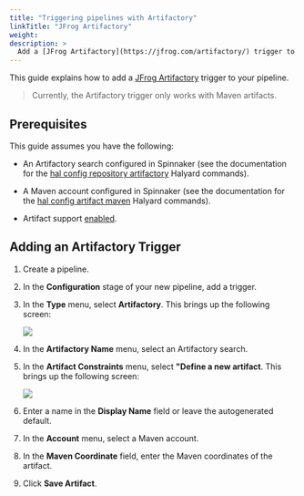 ```yaml
---
title: "Triggering pipelines with Artifactory"
linkTitle: "JFrog Artifactory"
weight:
description: >
  Add a [JFrog Artifactory](https://jfrog.com/artifactory/) trigger to your pipeline.
---
```


This guide explains how to add a [JFrog
Artifactory](https://jfrog.com/artifactory/) trigger to your pipeline.

> Currently, the Artifactory trigger only works with Maven artifacts.

## Prerequisites

This guide assumes you have the following:

* An Artifactory search configured in Spinnaker (see the documentation for the [hal config repository artifactory](/docs/reference/halyard/commands/#hal-config-repository-artifactory)  Halyard commands).

* A Maven account configured in Spinnaker (see the documentation for the [hal config artifact maven](/docs/reference/halyard/commands/#hal-config-artifact-maven)  Halyard commands).

* Artifact support [enabled](/docs/reference/artifacts/#enabling-artifact-support).

## Adding an Artifactory Trigger

1. Create a pipeline.

1. In the __Configuration__ stage of your new pipeline, add a trigger.

1. In the __Type__ menu, select __Artifactory__. This brings up the following
screen:

    ![](artifactory-trigger.png)

1. In the __Artifactory Name__ menu, select an Artifactory search.

2. In the __Artifact Constraints__ menu, select __"Define a new artifact__.
This brings up the following screen:

    ![](expected-artifact.png)

1. Enter a name in the __Display Name__ field or leave the autogenerated
default.

1. In the __Account__ menu, select a Maven account.

1. In the __Maven Coordinate__ field, enter the Maven coordinates of the
artifact.

1. Click __Save Artifact__.
